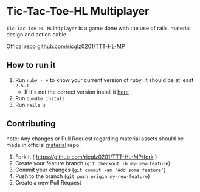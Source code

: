 
# Tic-Tac-Toe-HL Multiplayer

`Tic-Tac-Toe-HL Multiplayer` is a game done with the use of rails, material design and action cable

Offical repo  [github.com/ricglz0201/TTT-HL-MP](https://github.com/ricglz0201/TTT-HL-MP)

## How to run it

1. Run `ruby - v` to know your current version of ruby. It should be at least `2.5.1`
	* If it's not the correct version install it [here](https://www.ruby-lang.org/en/downloads/)
2. Run `bundle install`
3. Run `rails s`

## Contributing
note: Any changes or Pull Request regarding material assets should be made in official [material](https://github.com/Daemonite/material) repo.

1. Fork it ( https://github.com/ricglz0201/TTT-HL-MP/fork )
2. Create your feature branch (`git checkout -b my-new-feature`)
3. Commit your changes (`git commit -am 'Add some feature'`)
4. Push to the branch (`git push origin my-new-feature`)
5. Create a new Pull Request
